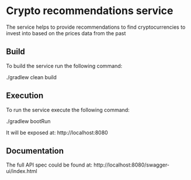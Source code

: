 # Crypto recommendations service

The service helps to provide recommendations to find cryptocurrencies to invest into
based on the prices data from the past

## Build

To build the service run the following command:

./gradlew clean build

## Execution

To run the service execute the following command:

./gradlew bootRun

It will be exposed at: http://localhost:8080

## Documentation

The full API spec could be found at: http://localhost:8080/swagger-ui/index.html
